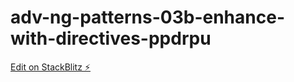 # adv-ng-patterns-03b-enhance-with-directives-ppdrpu

[Edit on StackBlitz ⚡️](https://stackblitz.com/edit/adv-ng-patterns-03b-enhance-with-directives-ppdrpu)